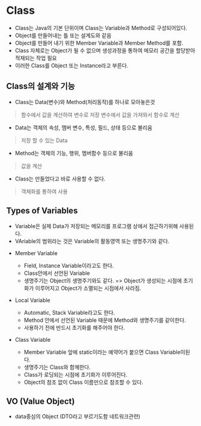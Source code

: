 Class
===========
+ Class는 Java의 기본 단위이며 Class는 Variable과 Method로 구성되어있다.
+ Object를 만들어내는 틀 또는 설계도와 같음
+ Object를 만들어 내기 위한 Member Variable과 Member Method를 포함.
+ Class 자체로는 Object가 될 수 없으며 생성과정을 통하여 메모리 공간을 할당받아 적재되는 작업 필요
+ 이러한 Class를 Object 또는 Instance라고 부른다.


Class의 설계와 기능
---------
+ Class는 Data(변수)와 Method(처리동작)를 하나로 모아놓은것
> 함수에서 값을 계산하여 변수로 저장
> 변수에서 값을 가져와서 함수로 계산

+ Data는 객체의 속성, 멤버 변수, 특성, 필드, 상태 등으로 불리움
> 저장 할 수 있는 Data
+ Method는 객체의 기능, 행위, 멤버함수 등으로 불리움
> 값을 계산

+ Class는 만들었다고 바로 사용할 수 없다.
> 객체화를 통하여 사용


Types of Variables
------------------
+ Variable은 실제 Data가 저장되는 메모리를 프로그램 상에서 접근하기위해 사용된다.
+ VAriable의 범위라는 것은 Variable의 활동영역 또는 생명주기와 같다.

* Member Variable
  + Field, Instance Variable이라고도 한다.
  + Class안에서 선언된 Variable
  + 생명주기는 Object의 생명주기와도 같다. => Object가 생성되는 시점에 초기화가 이루어지고 Object가 소멸되는 시점에서 사라짐.

* Local Variable
  + Automatic, Stack Variable라고도 한다.
  + Method 안에서 선언된 Variable 때문에 Method와 생명주기를 같이한다.
  + 사용하기 전에 반드시 초기화를 해주어야 한다.

* Class Variable
  + Member Variable 앞에 static이라는 예약어가 붙으면 Class Variable이된다.
  + 생명주기는 Class와 함께한다. 
  + Class가 로딩되는 시점에 초기화가 이루어진다.
  + Object의 참조 없이 Class 이름만으로 참조할 수 있다.


VO (Value Object)
-------------------
+ data중심의 Object (DTO라고 부르기도함 네트워크관련)
